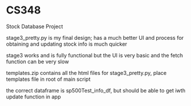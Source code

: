 # CS348
Stock Database Project


stage3_pretty.py is my final design; has a much better UI and process for obtaining and updating stock info is much quicker

stage3 works and is fully functional but the UI is very basic and the fetch function can be very slow


templates.zip contains all the html files for stage3_pretty.py, place templates file in root of main script


the correct dataframe is sp500Test_info_df, but should be able to get iwth update function in app

